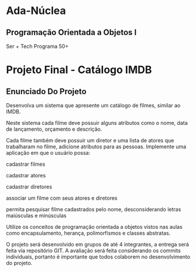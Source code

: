 # Ada-Núclea
## Programação Orientada a Objetos I
Ser + Tech Programa 50+
# Projeto Final - Catálogo IMDB
## Enunciado Do Projeto
Desenvolva um sistema que apresente um catálogo de filmes, similar ao IMDB.

Neste sistema cada filme deve possuir alguns atributos como o nome, data de lançamento, orçamento e descrição.

Cada filme também deve possuir um diretor e uma lista de atores que trabalharam no filme, adicione atributos para as pessoas. Implemente uma aplicação em que o usuário possa:

cadastrar filmes

cadastrar atores

cadastrar diretores

associar um filme com seus atores e diretores

permita pesquisar filme cadastrados pelo nome, desconsiderando letras maiúsculas e minúsculas

Utilize os conceitos de programação orientada a objetos vistos nas aulas como encapsulamento, herança, polimorfismos e classes abstratas.

O projeto será desenvolvido em grupos de até 4 integrantes, a entrega será feita via repositório GIT. A avaliação será feita considerando os commits individuais, portanto é importante que todos colaborem no desenvolvimento do projeto.
